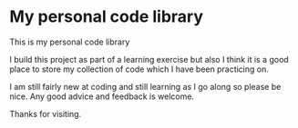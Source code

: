 # My personal code library
This is my personal code library 

I build this project as part of a learning exercise but also I think it is a good place to store my collection of code which I have been practicing on.

I am still fairly new at coding and still learning as I go along so please be nice. Any good advice and feedback is welcome.

Thanks for visiting.